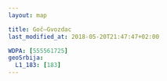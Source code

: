 ```yaml
---
layout: map

title: Goč–Gvozdac
last_modified_at: 2018-05-20T21:47:47+02:00

WDPA: [555561725]
geoSrbija:
  L1_183: [183]
---
```

